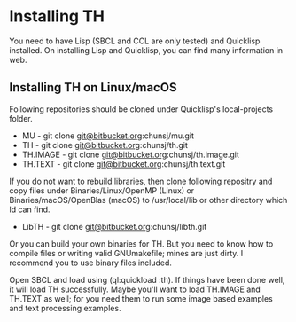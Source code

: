 # Installing TH

You need to have Lisp (SBCL and CCL are only tested) and Quicklisp installed. On installing
Lisp and Quicklisp, you can find many information in web.

## Installing TH on Linux/macOS

Following repositories should be cloned under Quicklisp's local-projects folder.

* MU - git clone git@bitbucket.org:chunsj/mu.git
* TH - git clone git@bitbucket.org:chunsj/th.git
* TH.IMAGE - git clone git@bitbucket.org:chunsj/th.image.git
* TH.TEXT - git clone git@bitbucket.org:chunsj/th.text.git

If you do not want to rebuild libraries, then clone following repositry and copy
files under Binaries/Linux/OpenMP (Linux) or Binaries/macOS/OpenBlas (macOS)
to /usr/local/lib or other directory which ld can find.

* LibTH - git clone git@bitbucket.org:chunsj/libth.git

Or you can build your own binaries for TH. But you need to know how to compile
files or writing valid GNUmakefile; mines are just dirty. I recommend you to use
binary files included.

Open SBCL and load using (ql:quickload :th). If things have been done well, it will
load TH successfully. Maybe you'll want to load TH.IMAGE and TH.TEXT as well; for
you need them to run some image based examples and text processing examples.
